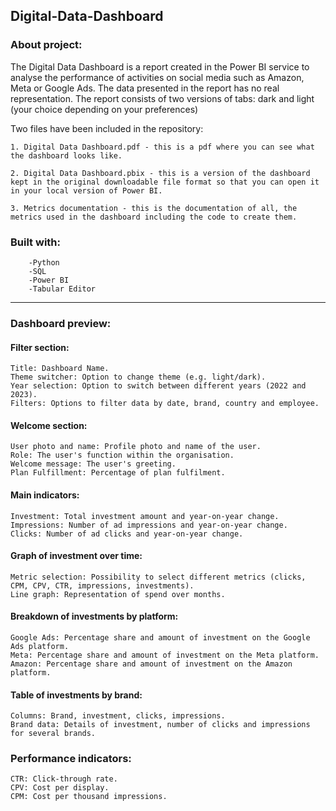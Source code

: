 ## Digital-Data-Dashboard

### About project: 
The Digital Data Dashboard is a report created in the Power BI service to analyse the performance of activities on social media such as Amazon, Meta or Google Ads. The data presented in the report has no real representation. The report consists of two versions of tabs: dark and light (your choice depending on your preferences)

Two files have been included in the repository:

    1. Digital Data Dashboard.pdf - this is a pdf where you can see what the dashboard looks like. 

    2. Digital Data Dashboard.pbix - this is a version of the dashboard kept in the original downloadable file format so that you can open it in your local version of Power BI.

    3. Metrics documentation - this is the documentation of all, the metrics used in the dashboard including the code to create them.



### Built with: 
        -Python
        -SQL
        -Power BI
        -Tabular Editor
        

_____________________________________________________________________________________________________________________________________________________________________________________________________________



###  Dashboard preview:
#### Filter section:

    Title: Dashboard Name.
    Theme switcher: Option to change theme (e.g. light/dark).
    Year selection: Option to switch between different years (2022 and 2023).
    Filters: Options to filter data by date, brand, country and employee.

#### Welcome section:

    User photo and name: Profile photo and name of the user.
    Role: The user's function within the organisation.
    Welcome message: The user's greeting.
    Plan Fulfillment: Percentage of plan fulfilment.


#### Main indicators:

    Investment: Total investment amount and year-on-year change.
    Impressions: Number of ad impressions and year-on-year change.
    Clicks: Number of ad clicks and year-on-year change.

#### Graph of investment over time:

    Metric selection: Possibility to select different metrics (clicks, CPM, CPV, CTR, impressions, investments).
    Line graph: Representation of spend over months.
    
#### Breakdown of investments by platform:

    Google Ads: Percentage share and amount of investment on the Google Ads platform.
    Meta: Percentage share and amount of investment on the Meta platform.
    Amazon: Percentage share and amount of investment on the Amazon platform.

#### Table of investments by brand:

    Columns: Brand, investment, clicks, impressions.
    Brand data: Details of investment, number of clicks and impressions for several brands.

### Performance indicators:

    CTR: Click-through rate.
    CPV: Cost per display.
    CPM: Cost per thousand impressions.
